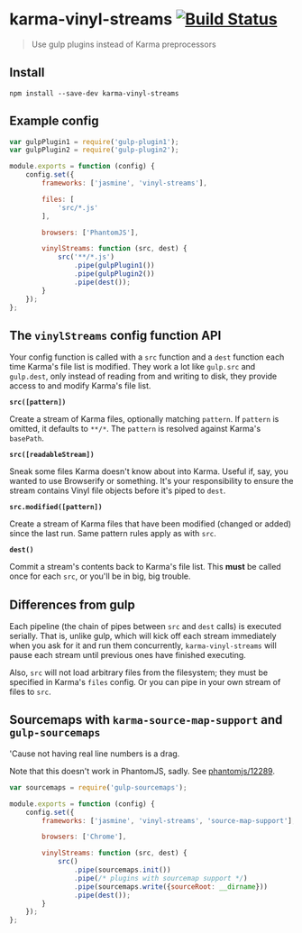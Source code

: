 # karma-vinyl-streams [![Build Status](https://travis-ci.org/wilsonjackson/karma-vinyl-streams.svg?branch=master)](https://travis-ci.org/wilsonjackson/karma-vinyl-streams)

> Use gulp plugins instead of Karma preprocessors

## Install

```
npm install --save-dev karma-vinyl-streams
```

## Example config

```js
var gulpPlugin1 = require('gulp-plugin1');
var gulpPlugin2 = require('gulp-plugin2');

module.exports = function (config) {
    config.set({
        frameworks: ['jasmine', 'vinyl-streams'],

        files: [
            'src/*.js'
        ],

        browsers: ['PhantomJS'],

        vinylStreams: function (src, dest) {
            src('**/*.js')
                .pipe(gulpPlugin1())
                .pipe(gulpPlugin2())
                .pipe(dest());
        }
    });
};
```

## The `vinylStreams` config function API

Your config function is called with a `src` function and a `dest` function each time Karma's file list
is modified. They work a lot like `gulp.src` and `gulp.dest`, only instead of reading from and writing
to disk, they provide access to and modify Karma's file list.

**`src([pattern])`**

Create a stream of Karma files, optionally matching `pattern`. If `pattern` is omitted, it
defaults to `**/*`. The `pattern` is resolved against Karma's `basePath`.

**`src([readableStream])`**

Sneak some files Karma doesn't know about into Karma. Useful if, say, you wanted to use Browserify or
something. It's your responsibility to ensure the stream contains Vinyl file objects before it's piped
to `dest`.

**`src.modified([pattern])`**

Create a stream of Karma files that have been modified (changed or added) since the last run.
Same pattern rules apply as with `src`.

**`dest()`**

Commit a stream's contents back to Karma's file list. This **must** be called once for each `src`, or
you'll be in big, big trouble.

## Differences from gulp

Each pipeline (the chain of pipes between `src` and `dest` calls) is executed serially. That is,
unlike gulp, which will kick off each stream immediately when you ask for it and run them concurrently,
`karma-vinyl-streams` will pause each stream until previous ones have finished executing.

Also, `src` will not load arbitrary files from the filesystem; they must be specified in Karma's
`files` config. Or you can pipe in your own stream of files to `src`.

## Sourcemaps with `karma-source-map-support` and `gulp-sourcemaps`

'Cause not having real line numbers is a drag.

Note that this doesn't work in PhantomJS, sadly. See [phantomjs/12289](https://github.com/ariya/phantomjs/issues/12289).

```js
var sourcemaps = require('gulp-sourcemaps');

module.exports = function (config) {
    config.set({
        frameworks: ['jasmine', 'vinyl-streams', 'source-map-support'],

        browsers: ['Chrome'],

        vinylStreams: function (src, dest) {
            src()
                .pipe(sourcemaps.init())
                .pipe(/* plugins with sourcemap support */)
                .pipe(sourcemaps.write({sourceRoot: __dirname}))
                .pipe(dest());
        }
    });
};
```
